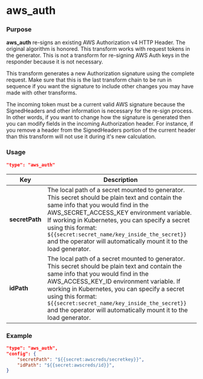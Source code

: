 # aws_auth

### Purpose

**aws_auth** re-signs an existing AWS Authorization v4 HTTP Header. The original algorithm is honored. This transform works with request tokens in the generator. This is not a transform for re-signing AWS Auth keys in the responder because it is not necessary.

This transform generates a new Authorization signature using the complete request. Make sure that this is the last transform chain to be run in sequence if you want the signature to include other changes you may have made with other transforms.

The incoming token must be a current valid AWS signature because the SignedHeaders and other information is necessary for the re-sign process. In other words, if you want to change how the signature is generated then you can modify fields in the incoming Authorization header. For instance, if you remove a header from the SignedHeaders portion of the current header than this transform will not use it during it's new calculation.

### Usage

```json
"type": "aws_auth"
```

| Key                | Description                                                                                                                                                                                           |
| ------------------ | ----------------------------------------------------------------------------------------------------------------------------------------------------------------------------------------------------- |
| **secretPath**     | The local path of a secret mounted to generator. This secret should be plain text and contain the same info that you would find in the AWS_SECRET_ACCESS_KEY environment variable. If working in Kubernetes, you can specify a secret using this format: `${{secret:secret_name/key_inside_the_secret}}` and the operator will automatically mount it to the load generator.
| **idPath**     | The local path of a secret mounted to generator. This secret should be plain text and contain the same info that you would find in the AWS_ACCESS_KEY_ID environment variable. If working in Kubernetes, you can specify a secret using this format: `${{secret:secret_name/key_inside_the_secret}}` and the operator will automatically mount it to the load generator.

### Example

```json
"type": "aws_auth",
"config": {
    "secretPath": "${{secret:awscreds/secretkey}}",
    "idPath": "${{secret:awscreds/id}}",
}
```

